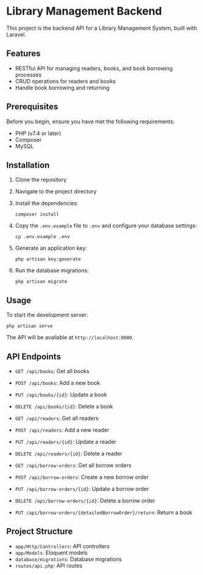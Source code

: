 # Library Management Backend

This project is the backend API for a Library Management System, built with Laravel.

## Features

- RESTful API for managing readers, books, and book borrowing processes
- CRUD operations for readers and books
- Handle book borrowing and returning

## Prerequisites

Before you begin, ensure you have met the following requirements:

- PHP (v7.4 or later)
- Composer
- MySQL

## Installation

1. Clone the repository
2. Navigate to the project directory
3. Install the dependencies:
   ```
   composer install
   ```

4. Copy the `.env.example` file to `.env` and configure your database settings:
   ```
   cp .env.example .env
   ```

5. Generate an application key:
   ```
   php artisan key:generate
   ```

6. Run the database migrations:
   ```
   php artisan migrate
   ```

## Usage

To start the development server:

```
php artisan serve
```

The API will be available at `http://localhost:8000`.

## API Endpoints

- `GET /api/books`: Get all books
- `POST /api/books`: Add a new book
- `PUT /api/books/{id}`: Update a book
- `DELETE /api/books/{id}`: Delete a book

- `GET /api/readers`: Get all readers
- `POST /api/readers`: Add a new reader
- `PUT /api/readers/{id}`: Update a reader
- `DELETE /api/readers/{id}`: Delete a reader

- `GET /api/borrow-orders`: Get all borrow orders
- `POST /api/borrow-orders`: Create a new borrow order
- `PUT /api/borrow-orders/{id}`: Update a borrow order
- `DELETE /api/borrow-orders/{id}`: Delete a borrow order
- `PUT /api/borrow-orders/{detailedBorrowOrder}/return`: Return a book

## Project Structure

- `app/Http/Controllers`: API controllers
- `app/Models`: Eloquent models
- `database/migrations`: Database migrations
- `routes/api.php`: API routes
